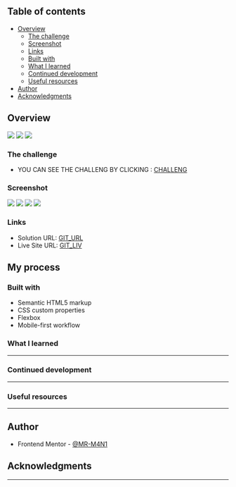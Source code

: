 ## Table of contents

- [Overview](#overview)
  - [The challenge](#the-challenge)
  - [Screenshot](#screenshot)
  - [Links](#links)
  - [Built with](#built-with)
  - [What I learned](#what-i-learned)
  - [Continued development](#continued-development)
  - [Useful resources](#useful-resources)
- [Author](#author)
- [Acknowledgments](#acknowledgments)


## Overview

![](./assets/images/Html_Overview.JPG)
![](./assets/images/Css_Overview.JPG)
![](./assets/images/JS_Overview.JPG)



### The challenge

- YOU CAN SEE THE CHALLENG BY CLICKING : [CHALLENG](https://www.frontendmentor.io/challenges/notifications-page-DqK5QAmKbC/hub)
### Screenshot

![](./assets/images/ScreenShot_Desktop_state.JPG)
![](./assets/images/ScreenShot_Desktop_active.JPG)
![](./assets/images/ScreenShot_Mobile_State.jpg)
![](./assets/images/ScreenShot_Mobile.Active.jpg)



### Links

- Solution URL: [GIT_URL]()
- Live Site URL: [GIT_LIV]()

## My process

### Built with

- Semantic HTML5 markup
- CSS custom properties
- Flexbox
- Mobile-first workflow

### What I learned

-----------------------------------------

### Continued development

--------------------------------------------

### Useful resources

----------------------------------------

## Author

- Frontend Mentor - [@MR-M4N1](https://www.frontendmentor.io/profile/MR-M4N1)


## Acknowledgments

-----------------------------------------------
